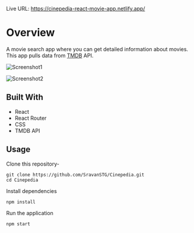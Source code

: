 Live URL: https://cinepedia-react-movie-app.netlify.app/

# Overview

A movie search app where you can get detailed information about movies. This app pulls data from [TMDB](https://developers.themoviedb.org/3/getting-started/introduction) API.


![Screenshot1](https://user-images.githubusercontent.com/53626426/182023378-c11f6fe2-b218-46cd-9449-86bbba615f0a.png)


![Screenshot2](https://user-images.githubusercontent.com/53626426/182023583-a594f6ec-3857-45b2-b37e-0bed8e69621e.png)


## Built With

- React
- React Router
- CSS
- TMDB API

## Usage

Clone this repository-
```
git clone https://github.com/SravanSTG/Cinepedia.git
cd Cinepedia
```

Install dependencies
```
npm install
```

Run the application
```
npm start
```
